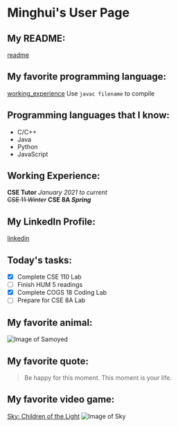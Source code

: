 # Minghui's User Page
## My README:
[readme](../README.md)
## My favorite programming language: 
[working_experience](#working-experience)
Use `javac filename` to compile
## Programming languages that I know:
- C/C++
- Java
- Python
- JavaScript
## Working Experience:
**CSE Tutor** *January 2021 to current*  
~~CSE 11 _Winter_~~ **CSE 8A _Spring_**
## My LinkedIn Profile:
[linkedin](https://www.linkedin.com/in/minghui-li-865a921b3/)
## Today's tasks:
- [x] Complete CSE 110 Lab
- [ ] Finish HUM 5 readings
- [x] Complete COGS 18 Coding Lab
- [ ] Prepare for CSE 8A Lab
## My favorite animal:
![Image of Samoyed](https://static.boredpanda.com/blog/wp-content/uploads/2018/04/funny-cute-samoyeds-357-5ad73ccee0721__700.jpg)
## My favorite quote:
> Be happy for this moment. This moment is your life.
## My favorite video game:
[Sky: Children of the Light](https://thatskygame.com/)
![Image of Sky](https://admin.thatskygame.com/uploads/sit_tree_f98d384ef6.jpeg)
